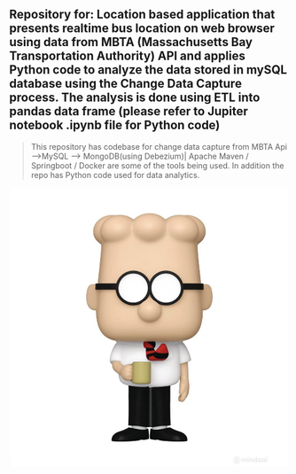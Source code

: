 ## Repository for:  Location based application that presents realtime bus location on web browser using data from MBTA (Massachusetts Bay Transportation Authority) API and applies Python code to analyze the data stored in mySQL database using the Change Data Capture process. The analysis is done using ETL into pandas data frame (please refer to Jupiter notebook .ipynb file for Python code)

> This repository has codebase for change data capture from MBTA Api -->MySQL --> MongoDB(using Debezium)| Apache Maven / Springboot / Docker  are some of the tools being used. In addition the repo has Python code used for data analytics. 

![](dilbert-1.jpg)
